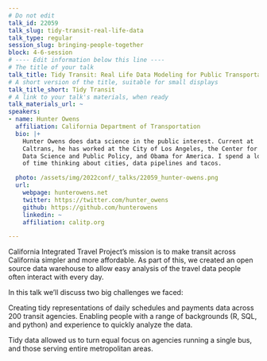 ```yaml
---
# Do not edit
talk_id: 22059
talk_slug: tidy-transit-real-life-data
talk_type: regular
session_slug: bringing-people-together
block: 4-6-session
# ---- Edit information below this line ----
# The title of your talk
talk_title: Tidy Transit: Real Life Data Modeling for Public Transportation
# A short version of the title, suitable for small displays
talk_title_short: Tidy Transit
# A link to your talk's materials, when ready
talk_materials_url: ~
speakers:
- name: Hunter Owens
  affiliation: California Department of Transportation
  bio: |+
    Hunter Owens does data science in the public interest. Current at
    Caltrans, he has worked at the City of Los Angeles, the Center for
    Data Science and Public Policy, and Obama for America. I spend a lot
    of time thinking about cities, data pipelines and tacos.

  photo: /assets/img/2022conf/_talks/22059_hunter-owens.png
  url:
    webpage: hunterowens.net
    twitter: https://twitter.com/hunter_owens
    github: https://github.com/hunterowens
    linkedin: ~
    affiliation: calitp.org

---
```


<!-- ABSTRACT ----
Please write abstract below. You may use simple markdown (links, code style, bold, italics)
-->

California Integrated Travel Project’s mission is to make transit across
California simpler and more affordable. As part of this, we created an open
source data warehouse to allow easy analysis of the travel data people often
interact with every day.

In this talk we’ll discuss two big challenges we faced:

Creating tidy representations of daily schedules and payments data across 200
transit agencies. Enabling people with a range of backgrounds (R, SQL, and
python) and experience to quickly analyze the data.

Tidy data allowed us to turn equal focus on agencies running a single bus, and
those serving entire metropolitan areas.
